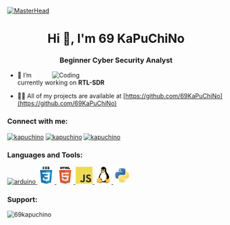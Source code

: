 [![MasterHead](https://s9.gifyu.com/images/SU8ni.gif)](https://rishavchanda.io)
<h1 align="center">Hi 👋, I'm 69 KaPuChiNo</h1>
<h3 align="center">Beginner Cyber Security Analyst</h3>

<img align="right" alt="Coding" width="400" src="https://media1.tenor.com/m/AzSYGD6IGZkAAAAC/investigating-connor-black.gif">

- 🔭 I’m currently working on **RTL-SDR**

- 👨‍💻 All of my projects are available at [https://github.com/69KaPuChiNo](https://github.com/69KaPuChiNo)

<h3 align="left">Connect with me:</h3>
<p align="left">
<a href="https://dev.to/kapuchino" target="blank"><img align="center" src="https://raw.githubusercontent.com/rahuldkjain/github-profile-readme-generator/master/src/images/icons/Social/devto.svg" alt="kapuchino" height="30" width="40" /></a>
<a href="https://codesandbox.com/kapuchino" target="blank"><img align="center" src="https://raw.githubusercontent.com/rahuldkjain/github-profile-readme-generator/master/src/images/icons/Social/codesandbox.svg" alt="kapuchino" height="30" width="40" /></a>
<a href="https://www.hackerearth.com/kapuchino" target="blank"><img align="center" src="https://raw.githubusercontent.com/rahuldkjain/github-profile-readme-generator/master/src/images/icons/Social/hackerearth.svg" alt="kapuchino" height="30" width="40" /></a>
</p>

<h3 align="left">Languages and Tools:</h3>
<p align="left"> <a href="https://www.arduino.cc/" target="_blank" rel="noreferrer"> <img src="https://cdn.worldvectorlogo.com/logos/arduino-1.svg" alt="arduino" width="40" height="40"/> </a> <a href="https://www.w3schools.com/css/" target="_blank" rel="noreferrer"> <img src="https://raw.githubusercontent.com/devicons/devicon/master/icons/css3/css3-original-wordmark.svg" alt="css3" width="40" height="40"/> </a> <a href="https://www.w3.org/html/" target="_blank" rel="noreferrer"> <img src="https://raw.githubusercontent.com/devicons/devicon/master/icons/html5/html5-original-wordmark.svg" alt="html5" width="40" height="40"/> </a> <a href="https://developer.mozilla.org/en-US/docs/Web/JavaScript" target="_blank" rel="noreferrer"> <img src="https://raw.githubusercontent.com/devicons/devicon/master/icons/javascript/javascript-original.svg" alt="javascript" width="40" height="40"/> </a> <a href="https://www.linux.org/" target="_blank" rel="noreferrer"> <img src="https://raw.githubusercontent.com/devicons/devicon/master/icons/linux/linux-original.svg" alt="linux" width="40" height="40"/> </a> <a href="https://www.python.org" target="_blank" rel="noreferrer"> <img src="https://raw.githubusercontent.com/devicons/devicon/master/icons/python/python-original.svg" alt="python" width="40" height="40"/> </a> </p>

<h3 align="left">Support:</h3>
<p><a href="https://www.buymeacoffee.com/69kapuchino"> <img align="left" src="https://cdn.buymeacoffee.com/buttons/v2/default-yellow.png" height="50" width="210" alt="69kapuchino" /></a></p><br><br>

